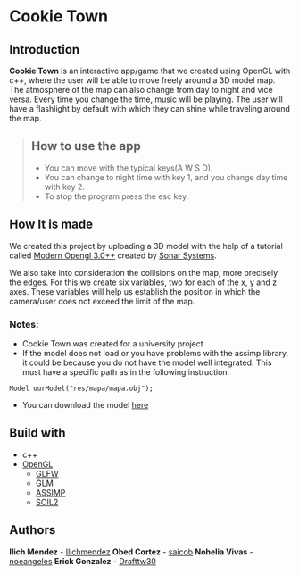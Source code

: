 # Cookie Town

## Introduction

**Cookie Town**  is an interactive app/game that we created using OpenGL with c++, where the user will be able to
move freely around a 3D model map. The atmosphere of the map can also change from day to night and vice versa. 
Every time you change the time, music will be playing. The user will 
have a flashlight by default with which they can shine while traveling around the map.

> ## How to use the app
>
>  - You can move with the typical keys(A W S D).
>  - You can change to night time with key 1, and you change day time with key 2.
>  - To stop the program press the esc key.

## How It is made

We created this project by uploading a 3D model with the help of a tutorial called [Modern Opengl 3.0++](https://www.youtube.com/playlist?list=PLRtjMdoYXLf6zUMDJVRZYV-6g6n62vet8) created by [Sonar Systems](https://github.com/SonarSystems).

We also take into consideration the collisions on the map, more precisely the edges. For this we create six variables, two for each of the x, y and z axes. These variables will help us establish the position in which the camera/user does not exceed the limit of the map.

### Notes:

- Cookie Town was created for a university project
- If the model does not load or you have problems with the assimp library, it could be because you do not have the model well integrated. 
This must have a specific path as in the following instruction:

`Model ourModel("res/mapa/mapa.obj");`

- You can download the model [here](https://drive.google.com/file/d/1l6U4HSNFTfZUNLIZZkNClYQBd9BppgJG/view?usp=sharing)

## Build with

- c++
- [OpenGL](https://www.opengl.org/)
    - [GLFW](https://www.glfw.org/)
    - [GLM](https://glm.g-truc.net/0.9.9/index.html)
    - [ASSIMP](https://github.com/assimp/assimp)
    - [SOIL2](https://github.com/SpartanJ/SOIL2)


## Authors

**Ilich Mendez** - [Ilichmendez](https://github.com/Ilichmendez)
**Obed Cortez**  - [saicob](https://github.com/saicob)
**Nohelia Vivas** - [noeangeles](https://github.com/noeangeles)
**Erick Gonzalez** - [Drafttw30](https://github.com/Drafttw30)
